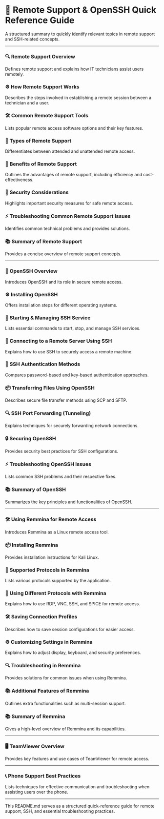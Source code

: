 # 🧰 Remote Support & OpenSSH Quick Reference Guide

A structured summary to quickly identify relevant topics in remote support and SSH-related concepts.

---

### 🔍 **Remote Support Overview**
Defines remote support and explains how IT technicians assist users remotely.

### ⚙️ **How Remote Support Works**
Describes the steps involved in establishing a remote session between a technician and a user.

### 🛠 **Common Remote Support Tools**
Lists popular remote access software options and their key features.

### 🧱 **Types of Remote Support**
Differentiates between attended and unattended remote access.

### 🌟 **Benefits of Remote Support**
Outlines the advantages of remote support, including efficiency and cost-effectiveness.

### 🔐 **Security Considerations**
Highlights important security measures for safe remote access.

### ⚡ **Troubleshooting Common Remote Support Issues**
Identifies common technical problems and provides solutions.

### 📚 **Summary of Remote Support**
Provides a concise overview of remote support concepts.

---

### 🧰 **OpenSSH Overview**
Introduces OpenSSH and its role in secure remote access.

### ⚙️ **Installing OpenSSH**
Offers installation steps for different operating systems.

### 🚀 **Starting & Managing SSH Service**
Lists essential commands to start, stop, and manage SSH services.

### 🔄 **Connecting to a Remote Server Using SSH**
Explains how to use SSH to securely access a remote machine.

### 🔐 **SSH Authentication Methods**
Compares password-based and key-based authentication approaches.

### 📦 **Transferring Files Using OpenSSH**
Describes secure file transfer methods using SCP and SFTP.

### 🔍 **SSH Port Forwarding (Tunneling)**
Explains techniques for securely forwarding network connections.

### 🔒 **Securing OpenSSH**
Provides security best practices for SSH configurations.

### ⚡ **Troubleshooting OpenSSH Issues**
Lists common SSH problems and their respective fixes.

### 📚 **Summary of OpenSSH**
Summarizes the key principles and functionalities of OpenSSH.

---

### 🛠 **Using Remmina for Remote Access**
Introduces Remmina as a Linux remote access tool.

### 📦 **Installing Remmina**
Provides installation instructions for Kali Linux.

### 🔄 **Supported Protocols in Remmina**
Lists various protocols supported by the application.

### 🚀 **Using Different Protocols with Remmina**
Explains how to use RDP, VNC, SSH, and SPICE for remote access.

### 🛠 **Saving Connection Profiles**
Describes how to save session configurations for easier access.

### ⚙️ **Customizing Settings in Remmina**
Explains how to adjust display, keyboard, and security preferences.

### 🔍 **Troubleshooting in Remmina**
Provides solutions for common issues when using Remmina.

### 📚 **Additional Features of Remmina**
Outlines extra functionalities such as multi-session support.

### 📚 **Summary of Remmina**
Gives a high-level overview of Remmina and its capabilities.

---

### 🖥️ **TeamViewer Overview**
Provides key features and use cases of TeamViewer for remote access.

---

### 📞 **Phone Support Best Practices**
Lists techniques for effective communication and troubleshooting when assisting users over the phone.

---

This README.md serves as a structured quick-reference guide for remote support, SSH, and essential troubleshooting practices.

